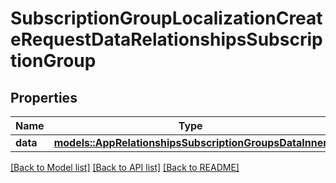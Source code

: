 # SubscriptionGroupLocalizationCreateRequestDataRelationshipsSubscriptionGroup

## Properties

Name | Type | Description | Notes
------------ | ------------- | ------------- | -------------
**data** | [**models::AppRelationshipsSubscriptionGroupsDataInner**](App_relationships_subscriptionGroups_data_inner.md) |  | 

[[Back to Model list]](../README.md#documentation-for-models) [[Back to API list]](../README.md#documentation-for-api-endpoints) [[Back to README]](../README.md)


